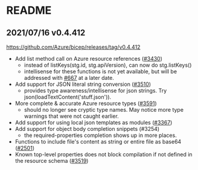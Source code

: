 # README

## 2021/07/16 v0.4.412

<https://github.com/Azure/bicep/releases/tag/v0.4.412>

- Add list method call on Azure resource references ([#3430](https://github.com/Azure/bicep/pull/3430))
  - instead of listKeys(stg.id, stg.apiVersion), can now do stg.listKeys()
  - intellisense for these functions is not yet available, but will be addressed with [#667](https://github.com/Azure/bicep/issues/667) at a later date.
- Add support for JSON literal string conversion ([#3510](https://github.com/Azure/bicep/pull/3510))
  - provides type awareness/intellisense for json strings. Try json(loadTextContent('stuff.json')).
- More complete & accurate Azure resource types ([#3591](https://github.com/Azure/bicep/pull/3591))
  - should no longer see cryptic type names. May notice more type warnings that were not caught earlier.
- Add support for using local json templates as modules ([#3367](https://github.com/Azure/bicep/pull/3367))
- Add support for object body completion snippets (#3254)
  - the required-properties completion shows up in more places.
- Functions to include file's content as string or entire file as base64 ([#2501](https://github.com/Azure/bicep/pull/2501))
- Known top-level properties does not block compilation if not defined in the resource schema ([#3519](https://github.com/Azure/bicep/pull/3519))

